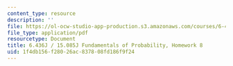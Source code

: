 ```yaml
---
content_type: resource
description: ''
file: https://ol-ocw-studio-app-production.s3.amazonaws.com/courses/6-436j-fundamentals-of-probability-fall-2018/1f4db156f28026ac837808fd186f9f24_MIT6_436JF18_hw8.pdf
file_type: application/pdf
resourcetype: Document
title: 6.436J / 15.085J Fundamentals of Probability, Homework 8
uid: 1f4db156-f280-26ac-8378-08fd186f9f24
---
```

